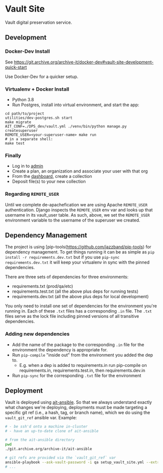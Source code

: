 # Vault Site

Vault digital preservation service.

## Development

### Docker-Dev Install

See https://git.archive.org/archive-it/docker-dev#vault-site-development-quick-start

Use Docker-Dev for a quicker setup.

### Virtualenv + Docker Install
- Python 3.8
- Run Postgres, install into virtual environment, and start the app:
```
cd path/to/project
utilities/dev-postgres.sh start
make migrate
AIT_CONF=./DPS_dev/vault.yml ./venv/bin/python manage.py createsuperuser
REMOTE_USER=<your-superuser-name> make run
# in a separate shell:
make test
```

### Finally
- Log in to [admin](http://localhost:8000/admin/)
- Create a plan, an organization and associate your user with that org
- From the [dashboard](http://localhost:8000/dashboard), create a collection
- Deposit file(s) to your new collection

### Regarding `REMOTE_USER`
Until we complete de-apachefication we are using Apache `REMOTE_USER`
authentication. Django inspects the `REMOTE_USER` env var and looks up that
username in its vault_user table. As such, above, we set the `REMOTE_USER`
environment variable to the username of the superuser we created.

## Dependency Management
The project is using [pip-tools(https://github.com/jazzband/pip-tools) for
dependency management. To get things running it can be as simple as `pip
install -r requirements.dev.txt` but if you use `pip-sync requirements.dev.txt`
it will keep your virtualenv in sync with the pinned dependencies.

There are three sets of dependencies for three environments:
- requirements.txt (prod/qa/etc)
- requirements.test.txt (all the above plus deps for running tests)
- requirements.dev.txt (all the above plus deps for local development)

You only need to install one set of dependencies for the environment you're
running in. Each of these `.txt` files has a corresponding `.in` file. The
`.txt` files serve as the lock file including pinned versions of all transitive
dependencies.

### Adding new dependencies

- Add the name of the package to the corresponding `.in` file for the
  environment the dependency is appropriate for.
- Run `pip-compile` "inside out" from the environment you added the dep to.
  - E.g. when a dep is added to requirements.in run pip-compile on
    requirements.in, requirements.test.in, then requirements.dev.in
- Run `pip-sync` for the corresponding `.txt` file for the environment

## Deployment
Vault is deployed using
[ait-ansible](https://git.archive.org/archive-it/ait-ansible). So that we
always understand exactly what changes we're deploying, deployments must be
made targeting a specific git ref (i.e., a hash, tag, or branch name), which we
do using the `vault_git_ref` ansible var. Example:

```sh
# - be ssh'd onto a machine in-cluster
# - have an up-to-date clone of ait-ansible

# from the ait-ansible directory
pwd
./git.archive.org/archive-it/ait-ansible

# git refs are provided via the `vault_git_ref` var
ansible-playbook --ask-vault-password -i qa setup_vault_site.yml --extra-vars vault_git_ref=eec824149cc850e094dd92921e4af0f8f13ee380
# ...
```
